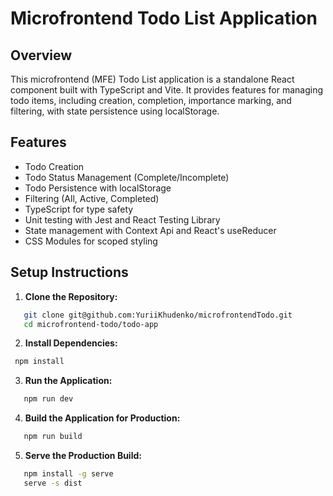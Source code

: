 # Microfrontend Todo List Application

## Overview

This microfrontend (MFE) Todo List application is a standalone React component built with TypeScript and Vite. It provides features for managing todo items, including creation, completion, importance marking, and filtering, with state persistence using localStorage.

## Features

- Todo Creation
- Todo Status Management (Complete/Incomplete)
- Todo Persistence with localStorage
- Filtering (All, Active, Completed)
- TypeScript for type safety
- Unit testing with Jest and React Testing Library
- State management with Context Api and React's useReducer
- CSS Modules for scoped styling

## Setup Instructions

1. **Clone the Repository:**

```bash
   git clone git@github.com:YuriiKhudenko/microfrontendTodo.git
   cd microfrontend-todo/todo-app
```

2. **Install Dependencies:**

```bash
 npm install
```

3. **Run the Application:**

```bash
   npm run dev
```

4. **Build the Application for Production:**

```bash
   npm run build
```

5. **Serve the Production Build:**

```bash
   npm install -g serve
   serve -s dist
```
